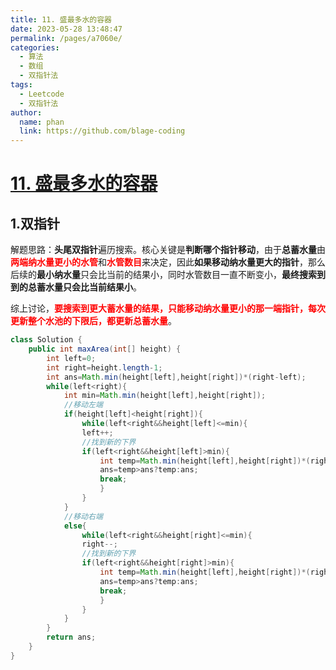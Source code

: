 ```yaml
---
title: 11. 盛最多水的容器
date: 2023-05-28 13:48:47
permalink: /pages/a7060e/
categories:
  - 算法
  - 数组
  - 双指针法
tags:
  - Leetcode
  - 双指针法
author: 
  name: phan
  link: https://github.com/blage-coding
---
```

# [11. 盛最多水的容器](https://leetcode.cn/problems/container-with-most-water/)

## 1.双指针

解题思路：**头尾双指针**遍历搜索。核心关键是**判断哪个指针移动**，由于**总蓄水量**由<font color="red">**两端纳水量更小的水管**</font>和<font color="red">**水管数目**</font>来决定，因此**如果移动纳水量更大的指针**，那么后续的**最小纳水量**只会比当前的结果小，同时水管数目一直不断变小，**最终搜索到到的总蓄水量只会比当前结果小**。

综上讨论，<font color="red">**要搜索到更大蓄水量的结果，只能移动纳水量更小的那一端指针，每次更新整个水池的下限后，都更新总蓄水量**</font>。

```java
class Solution {
    public int maxArea(int[] height) {
        int left=0;
        int right=height.length-1;
        int ans=Math.min(height[left],height[right])*(right-left);
        while(left<right){
            int min=Math.min(height[left],height[right]);
            //移动左端
            if(height[left]<height[right]){
                while(left<right&&height[left]<=min){
                left++;
                //找到新的下界
                if(left<right&&height[left]>min){
                    int temp=Math.min(height[left],height[right])*(right-left);
                    ans=temp>ans?temp:ans;
                    break;
                    }
                }
            }
            //移动右端
            else{
                while(left<right&&height[right]<=min){
                right--;
                //找到新的下界
                if(left<right&&height[right]>min){
                    int temp=Math.min(height[left],height[right])*(right-left);
                    ans=temp>ans?temp:ans;
                    break;
                    }
                }
            }
        }
        return ans;
    }
}
```

